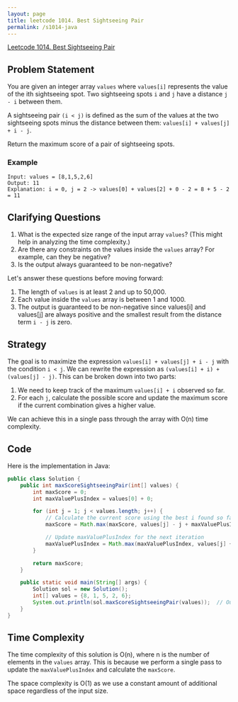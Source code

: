 ```yaml
---
layout: page
title: leetcode 1014. Best Sightseeing Pair
permalink: /s1014-java
---
```

[Leetcode 1014. Best Sightseeing Pair](https://algoadvance.github.io/algoadvance/l1014)
## Problem Statement

You are given an integer array `values` where `values[i]` represents the value of the ith sightseeing spot. Two sightseeing spots `i` and `j` have a distance `j - i` between them.

A sightseeing pair `(i < j)` is defined as the sum of the values at the two sightseeing spots minus the distance between them: `values[i] + values[j] + i - j`.

Return the maximum score of a pair of sightseeing spots.

### Example
```
Input: values = [8,1,5,2,6]
Output: 11
Explanation: i = 0, j = 2 -> values[0] + values[2] + 0 - 2 = 8 + 5 - 2 = 11
```

## Clarifying Questions
1. What is the expected size range of the input array `values`? (This might help in analyzing the time complexity.)
2. Are there any constraints on the values inside the `values` array? For example, can they be negative?
3. Is the output always guaranteed to be non-negative?

Let's answer these questions before moving forward:

1. The length of `values` is at least 2 and up to 50,000.
2. Each value inside the `values` array is between 1 and 1000.
3. The output is guaranteed to be non-negative since values[i] and values[j] are always positive and the smallest result from the distance term `i - j` is zero.

## Strategy

The goal is to maximize the expression `values[i] + values[j] + i - j` with the condition `i < j`. We can rewrite the expression as `(values[i] + i) + (values[j] - j)`. This can be broken down into two parts:

1. We need to keep track of the maximum `values[i] + i` observed so far.
2. For each `j`, calculate the possible score and update the maximum score if the current combination gives a higher value.

We can achieve this in a single pass through the array with O(n) time complexity.

## Code

Here is the implementation in Java:

```java
public class Solution {
    public int maxScoreSightseeingPair(int[] values) {
        int maxScore = 0;
        int maxValuePlusIndex = values[0] + 0;

        for (int j = 1; j < values.length; j++) {
            // Calculate the current score using the best i found so far
            maxScore = Math.max(maxScore, values[j] - j + maxValuePlusIndex);

            // Update maxValuePlusIndex for the next iteration
            maxValuePlusIndex = Math.max(maxValuePlusIndex, values[j] + j);
        }

        return maxScore;
    }

    public static void main(String[] args) {
        Solution sol = new Solution();
        int[] values = {8, 1, 5, 2, 6};
        System.out.println(sol.maxScoreSightseeingPair(values));  // Output: 11
    }
}
```

## Time Complexity

The time complexity of this solution is O(n), where n is the number of elements in the `values` array. This is because we perform a single pass to update the `maxValuePlusIndex` and calculate the `maxScore`.

The space complexity is O(1) as we use a constant amount of additional space regardless of the input size.